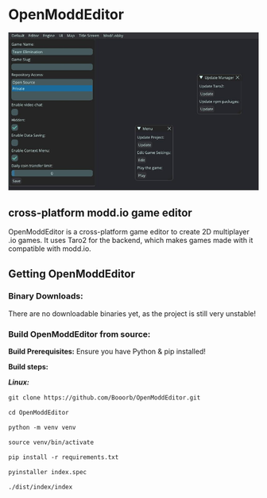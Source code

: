 # OpenModdEditor
![Editor](assets/editor.jpg)
## cross-platform modd.io game editor
OpenModdEditor is a cross-platform game editor to create 2D multiplayer .io games.
It uses Taro2 for the backend, which makes games made with it compatible with modd.io.
## Getting OpenModdEditor
### Binary Downloads:
There are no downloadable binaries yet, as the project is still very unstable!
### Build OpenModdEditor from source:
**Build Prerequisites:**
Ensure you have Python & pip installed!

**Build steps:**

***Linux:***
```
git clone https://github.com/Booorb/OpenModdEditor.git
```
```
cd OpenModdEditor
```
```
python -m venv venv
```
```
source venv/bin/activate
```
```
pip install -r requirements.txt
```
```
pyinstaller index.spec
```
```
./dist/index/index 
```